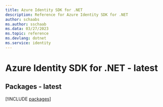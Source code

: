 ```yaml
---
title: Azure Identity SDK for .NET
description: Reference for Azure Identity SDK for .NET
author: schaabs
ms.author: sschaab
ms.data: 03/27/2023
ms.topic: reference
ms.devlang: dotnet
ms.service: identity
---
```

# Azure Identity SDK for .NET - latest
## Packages - latest
[!INCLUDE [packages](identity-index.md)]